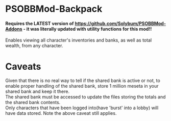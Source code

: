 # PSOBBMod-Backpack<br>
#### Requires the LATEST version of https://github.com/Solybum/PSOBBMod-Addons - it was literally updated with utility functions for this mod!!<br>
Enables viewing all character's inventories and banks, as well as total wealth, from any character.<br>
# Caveats<br>
Given that there is no real way to tell if the shared bank is active or not, to enable proper handling of the shared bank, store 1 million meseta in your shared bank and keep it there.<br>
The shared bank must be accessed to update the files storing the totals and the shared bank contents.<br>
Only characters that have been logged into(have 'burst' into a lobby) will have data stored. Note the above caveat still applies.
